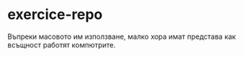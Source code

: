 # exercice-repo
Въпреки масовото им използване, малко хора имат представа как всъщност
работят компютрите.
